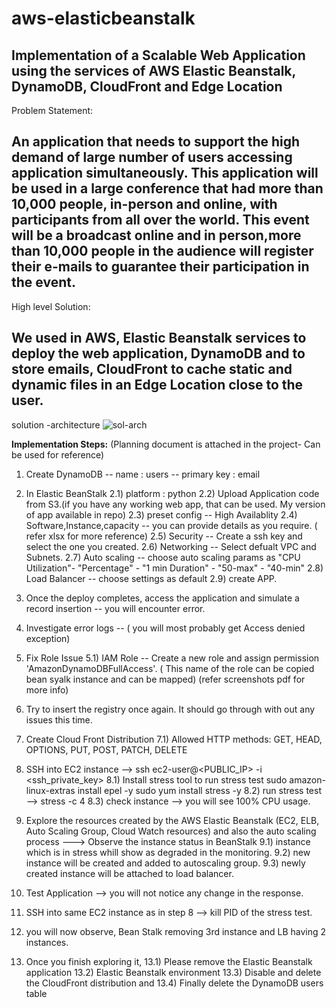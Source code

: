 # aws-elasticbeanstalk

Implementation of a Scalable Web Application using the services of AWS Elastic Beanstalk, DynamoDB, CloudFront and Edge Location
--------------------------------------------------------------------------------
Problem Statement:

An application that needs to support the high demand of large number of users accessing application simultaneously.
This application will be used in a large conference that had more than 10,000 people, in-person and online, with participants from all over the world.
This event will be a broadcast online and in person,more than 10,000 people in the audience will register their e-mails to guarantee their participation in the event.
-------------------------------------------------------------------------------
High level Solution:

We used in AWS, Elastic Beanstalk services to deploy the web application, DynamoDB and to store emails, CloudFront to cache static and dynamic files in an Edge Location close to the user.
------------------------------------------------------------------------
solution -architecture
![sol-arch](https://user-images.githubusercontent.com/26733874/190853290-09175829-26a0-4c38-8b22-49164c97b3ba.png)


**Implementation Steps:** (Planning document is attached in the project- Can be used for reference)

1. Create DynamoDB 
     -- name : users
     -- primary key : email

2. In Elastic BeanStalk 
      2.1) platform : python 
      2.2) Upload Application code from S3.(if you have any working web app, that can be used. My version of app available in repo) 
      2.3) preset config -- High Availablity 
      2.4) Software,Instance,capacity -- you can provide details as you require. ( refer xlsx for more reference) 
      2.5) Security -- Create a ssh key and select the one you created. 
      2.6) Networking -- Select defualt VPC and Subnets. 
      2.7) Auto scaling -- choose auto scaling params as "CPU Utilization"- "Percentage" - "1 min Duration" - "50-max" - "40-min" 
      2.8) Load Balancer -- choose settings as default 
      2.9) create APP.

3. Once the deploy completes, access the application and simulate a record insertion -- you will encounter error.

4. Investigate error logs -- ( you will most probably get Access denied exception)

5. Fix Role Issue 
     5.1) IAM Role -- Create a new role and assign permission 'AmazonDynamoDBFullAccess'. 
        ( This name of the role can be copied bean syalk instance and can be mapped) (refer screenshots pdf for more info)

6. Try to insert the registry once again. It should go through with out any issues this time.

7. Create Cloud Front Distribution 
     7.1) Allowed HTTP methods: GET, HEAD, OPTIONS, PUT, POST, PATCH, DELETE

8. SSH into EC2 instance --> ssh ec2-user@<PUBLIC_IP> -i <ssh_private_key> 
     8.1) Install stress tool to run stress test sudo amazon-linux-extras install epel -y sudo yum install stress -y 
     8.2) run stress test --> stress -c 4 
     8.3) check instance --> you will see 100% CPU usage.

9. Explore the resources created by the AWS Elastic Beanstalk (EC2, ELB, Auto Scaling Group, Cloud Watch resources) and 
      also the auto scaling process ---> Observe the instance status in BeanStalk 
   9.1) instance which is in stress whill show as degraded in the monitoring. 
   9.2) new instance will be created and added to autoscaling group. 
   9.3) newly created instance will be attached to load balancer.

10. Test Application --> you will not notice any change in the response.

11. SSH into same EC2 instance as in step 8 --> kill PID of the stress test.

12. you will now observe, Bean Stalk removing 3rd instance and LB having 2 instances.

13. Once you finish exploring it, 
    13.1) Please remove the Elastic Beanstalk application 
    13.2) Elastic Beanstalk environment 
    13.3) Disable and delete the CloudFront distribution and 
    13.4) Finally delete the DynamoDB users table
